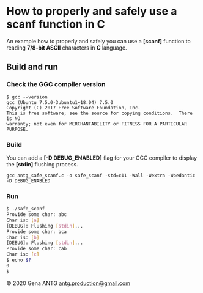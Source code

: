 # How to properly and safely use a scanf function in C

An example how to properly and safely you can use a **[scanf]** function to reading **7/8-bit ASCII** characters in **C** language.

## Build and run

### Check the GGC compiler version

```!
$ gcc --version
gcc (Ubuntu 7.5.0-3ubuntu1~18.04) 7.5.0
Copyright (C) 2017 Free Software Foundation, Inc.
This is free software; see the source for copying conditions.  There is NO
warranty; not even for MERCHANTABILITY or FITNESS FOR A PARTICULAR PURPOSE.
```

### Build

You can add a **[-D DEBUG_ENABLED]** flag for your GCC compiler to display the **[stdin]** flushing process.

`
gcc antg_safe_scanf.c -o safe_scanf -std=c11 -Wall -Wextra -Wpedantic -D DEBUG_ENABLED
`

### Run

```bash
$ ./safe_scanf
Provide some char: abc
Char is: [a]
[DEBUG]: Flushing [stdin]...
Provide some char: bca
Char is: [b]
[DEBUG]: Flushing [stdin]...
Provide some char: cab
Char is: [c]
$ echo $?
0
$
```

&copy; 2020 Gena ANTG <antg.production@gmail.com>
